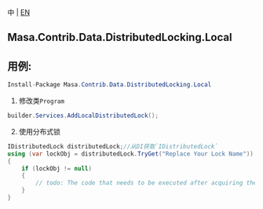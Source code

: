 中 | [EN](README.md)

## Masa.Contrib.Data.DistributedLocking.Local

## 用例:

```c#
Install-Package Masa.Contrib.Data.DistributedLocking.Local
```

1. 修改类`Program`

``` C#
builder.Services.AddLocalDistributedLock();
```

2. 使用分布式锁

``` C#
IDistributedLock distributedLock;//从DI获取`IDistributedLock`
using (var lockObj = distributedLock.TryGet("Replace Your Lock Name"))
{
    if (lockObj != null)
    {
        // todo: The code that needs to be executed after acquiring the distributed lock
    }
}
```